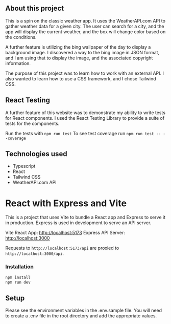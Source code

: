 ## About this project

This is a spin on the classic weather app. It uses the WeatherAPI.com API to gather weather data for a given city.
The user can search for a city, and the app will display the current weather, and the box will change color based on the conditions.

A further feature is utilizing the bing wallpaper of the day to display a background image. I discovered a way to the bing image in JSON format, and I am using that to display the image, and the associated copyright information.

The purpose of this project was to learn how to work with an external API. I also wanted to learn how to use a CSS framework, and I chose Tailwind CSS.

## React Testing

A further feature of this website was to demonstrate my ability to write tests for React components. I used the React Testing Library to provide a suite of tests for the components.

Run the tests with `npm run test`
To see test coverage run `npm run test -- --coverage`

## Technologies used

- Typescript
- React
- Tailwind CSS
- WeatherAPI.com API

# React with Express and Vite

This is a project that uses Vite to bundle a React app and Express to serve it in production. Express is used in development to serve an API server.

Vite React App: [http://localhost:5173](http://localhost:5173)
Express API Server: [http://localhost:3000](http://localhost:3000)

Requests to `http://localhost:5173/api` are proxied to `http://localhost:3000/api`.

### Installation

```sh
npm install
npm run dev
```

## Setup

Please see the environment variables in the .env.sample file. You will need to create a .env file in the root directory and add the appropriate values.
